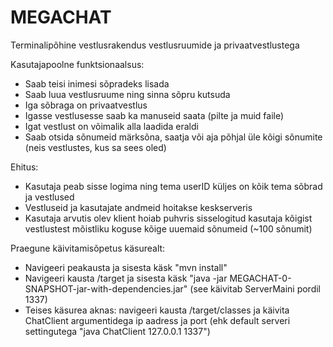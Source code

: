 # MEGACHAT
Terminalipõhine vestlusrakendus vestlusruumide ja privaatvestlustega

Kasutajapoolne funktsionaalsus:
* Saab teisi inimesi sõpradeks lisada
* Saab luua vestlusruume ning sinna sõpru kutsuda
* Iga sõbraga on privaatvestlus
* Igasse vestlusesse saab ka manuseid saata (pilte ja muid faile)
* Igat vestlust on võimalik alla laadida eraldi
* Saab otsida sõnumeid märksõna, saatja või aja põhjal üle kõigi sõnumite (neis vestlustes, kus sa sees oled)

Ehitus:
* Kasutaja peab sisse logima ning tema userID küljes on kõik tema sõbrad ja vestlused
* Vestluseid ja kasutajate andmeid hoitakse keskserveris
* Kasutaja arvutis olev klient hoiab puhvris sisselogitud kasutaja kõigist vestlustest mõistliku koguse kõige uuemaid sõnumeid (~100 sõnumit)

Praegune käivitamisõpetus käsurealt:
* Navigeeri peakausta ja sisesta käsk "mvn install"
* Navigeeri kausta /target ja sisesta käsk "java -jar MEGACHAT-0-SNAPSHOT-jar-with-dependencies.jar" (see käivitab ServerMaini pordil 1337)
* Teises käsurea aknas: navigeeri kausta /target/classes ja käivita ChatClient argumentidega ip aadress ja port (ehk default serveri settingutega "java ChatClient 127.0.0.1 1337")
